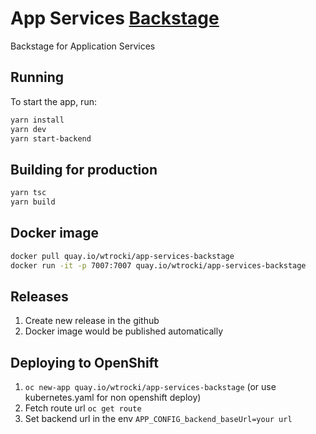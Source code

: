 # App Services [Backstage](https://backstage.io)

Backstage for Application Services

## Running

To start the app, run:

```sh
yarn install
yarn dev
yarn start-backend
```

## Building for production

```bash
yarn tsc
yarn build
```

## Docker image

```bash
docker pull quay.io/wtrocki/app-services-backstage
docker run -it -p 7007:7007 quay.io/wtrocki/app-services-backstage
```

## Releases

1. Create new release in the github
2. Docker image would be published automatically

## Deploying to OpenShift

1. `oc new-app quay.io/wtrocki/app-services-backstage` (or use kubernetes.yaml for non openshift deploy)
2. Fetch route url `oc get route`
3. Set backend url in the env `APP_CONFIG_backend_baseUrl=your url` 
